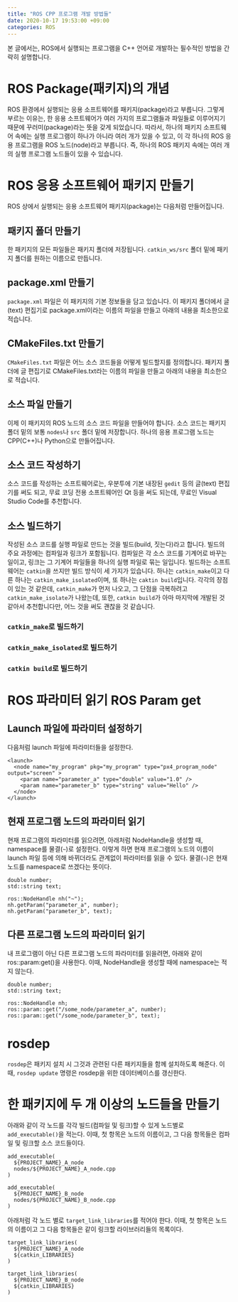 ```yaml
---
title: "ROS CPP 프로그램 개발 방법들"
date: 2020-10-17 19:53:00 +09:00
categories: ROS
---
```

본 글에서는, ROS에서 실행되는 프로그램을 C++ 언어로 개발하는 필수적인 방법을 간략히 설명합니다.

# ROS Package(패키지)의 개념
ROS 환경에서 실행되는 응용 소프트웨어를 패키지(package)라고 부릅니다. 그렇게 부르는 이유는, 한 응용 소프트웨어가 여러 가지의 프로그램들과 파일들로 이루어지기 때문에 꾸러미(package)라는 뜻을 갖게 되었습니다. 따라서, 하나의 패키지 소프트웨어 속에는 실행 프로그램이 하나가 아니라 여러 개가 있을 수 있고, 이 각 하나의 ROS 응용 프로그램을 ROS 노드(node)라고 부릅니다. 즉, 하나의 ROS 패키지 속에는 여러 개의 실행 프로그램 노드들이 있을 수 있습니다.

# ROS 응용 소프트웨어 패키지 만들기
ROS 상에서 실행되는 응용 소프트웨어 패키지(package)는 다음처럼 만들어집니다.

## 패키지 폴더 만들기
한 패키지의 모든 파일들은 패키지 폴더에 저장됩니다. `catkin_ws/src` 폴더 밑에 패키지 폴더를 원하는 이름으로 만듭니다.

## package.xml 만들기
`package.xml` 파일은 이 패키지의 기본 정보들을 담고 있습니다. 이 패키지 폴더에서 글(text) 편집기로 package.xml이라는 이름의 파일을 만들고 아래의 내용을 최소한으로 적습니다.

## CMakeFiles.txt 만들기
`CMakeFiles.txt` 파일은 어느 소스 코드들을 어떻게 빌드할지를 정의합니다. 패키지 폴더에 글 편집기로 CMakeFiles.txt라는 이름의 파일을 만들고 아래의 내용을 최소한으로 적습니다.

## 소스 파일 만들기
이제 이 패키지의 ROS 노드의 소스 코드 파일을 만들어야 합니다. 소스 코드는 패키지 폴더 밑의 보통 `nodes`나 `src` 폴더 밑에 저장합니다. 하나의 응용 프로그램 노드는 CPP(C++)나 Python으로 만들어집니다.

## 소스 코드 작성하기
소스 코드를 작성하는 소프트웨어로는, 우분투에 기본 내장된 `gedit` 등의 글(text) 편집기를 써도 되고, 무료 코딩 전용 소프트웨어인 Qt 등을 써도 되는데, 무료인 Visual Studio Code를 추천합니다.

## 소스 빌드하기
작성된 소스 코드를 실행 파일로 만드는 것을 빌드(build, 짓는다)라고 합니다. 빌드의 주요 과정에는 컴파일과 링크가 포함됩니다. 컴파일은 각 소스 코드를 기계어로 바꾸는 일이고, 링크는 그 기계어 파일들을 하나의 실행 파일로 묶는 일입니다.
빌드하는 소프트웨어는 `catkin`을 쓰지만 빌드 방식이 세 가지가 있습니다. 하나는 `catkin_make`이고 다른 하나는 `catkin_make_isolated`이며, 또 하나는 `caktin build`입니다. 각각의 장점이 있는 것 같은데, `catkin_make`가 먼저 나오고, 그 단점을 극복하려고 `catkin_make_isolate`가 나왔는데, 또한, `catkin build`가 아마 마지막에 개발된 것 같아서 추천합니다만, 어느 것을 써도 괜찮을 것 같습니다.
### `catkin_make`로 빌드하기

### `catkin_make_isolated`로 빌드하기

### `catkin build`로 빌드하기

# ROS 파라미터 읽기 ROS Param get
## Launch 파일에 파라미터 설정하기
다음처럼 launch 파일에 파라미터들을 설정한다.
```
<launch>
  <node name="my_program" pkg="my_program" type="px4_program_node" output="screen" >
    <param name="parameter_a" type="double" value="1.0" />
    <param name="parameter_b" type="string" value="Hello" />
  </node>
</launch>
```
## 현재 프로그램 노드의 파라미터 읽기
현재 프로그램의 파라미터를 읽으려면, 아래처럼 NodeHandle을 생성할 때, namespace를 물결(`~`)로 설정한다. 
이렇게 하면 현재 프로그램의 노드의 이름이 launch 파일 등에 의해 바뀌더라도 관계없이 파라미터를 읽을 수 있다.
물결(`~`)은 현재 노드를 namespace로 쓰겠다는 뜻이다.
```
double number;
std::string text;

ros::NodeHandle nh("~");
nh.getParam("parameter_a", number);
nh.getParam("parameter_b", text);
```

## 다른 프로그램 노드의 파라미터 읽기
내 프로그램이 아닌 다른 프로그램 노드의 파라미터를 읽을려면, 아래와 같이 ros::param:get()을 사용한다.
이때, NodeHandle을 생성할 때에 namespace는 적지 않는다.
```
double number;
std::string text;

ros::NodeHandle nh;   
ros::param::get("/some_node/parameter_a", number);
ros::param::get("/some_node/parameter_b", text);
```

# rosdep
`rosdep`은 패키지 설치 시 그것과 관련된 다른 패키지들을 함께 설치하도록 해준다.
이때, `rosdep update` 명령은 rosdep을 위한 데이터베이스를 갱신한다.

# 한 패키지에 두 개 이상의 노드들을 만들기
아래와 같이 각 노드를 각각 빌드(컴파일 및 링크)할 수 있게 노드별로 `add_executable()`을 적는다. 이때, 첫 항목은 노드의 이름이고, 그 다음 항목들은 컴파일 및 링크할 소스 코드들이다.
```
add_executable(
  ${PROJECT_NAME}_A_node
  nodes/${PROJECT_NAME}_A_node.cpp
)

add_executable(
  ${PROJECT_NAME}_B_node
  nodes/${PROJECT_NAME}_B_node.cpp
)
```
아래처럼 각 노드 별로 `target_link_libraries`를 적어야 한다. 이때, 첫 항목은 노드의 이름이고 그 다음 항목들은 같이 링크할 라이브러리들의 목록이다.
```
target_link_libraries(
  ${PROJECT_NAME}_A_node
  ${catkin_LIBRARIES}
)

target_link_libraries(
  ${PROJECT_NAME}_B_node
  ${catkin_LIBRARIES}
)
```
